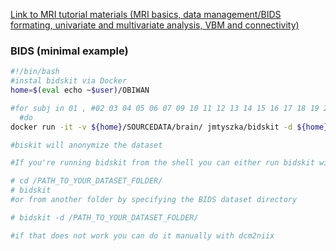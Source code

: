 [Link to MRI tutorial materials (MRI basics, data management/BIDS formating, univariate and multivariate analysis, VBM and connectivity)](https://drive.switch.ch/index.php/s/OsNWFebnmE8u6jn)

### BIDS (minimal example)
```bash
#!/bin/bash
#instal bidskit via Docker
home=$(eval echo ~$user)/OBIWAN

#for subj in 01 , #02 03 04 05 06 07 09 10 11 12 13 14 15 16 17 18 19 20 21 22 23 24 25 26
  #do
docker run -it -v ${home}/SOURCEDATA/brain/ jmtyszka/bidskit -d ${home}

#biskit will anonymize the dataset

#If you're running bidskit from the shell you can either run bidskit without arguments from within the dataset root

# cd /PATH_TO_YOUR_DATASET_FOLDER/
# bidskit
#or from another folder by specifying the BIDS dataset directory

# bidskit -d /PATH_TO_YOUR_DATASET_FOLDER/

#if that does not work you can do it manually with dcm2niix
```
